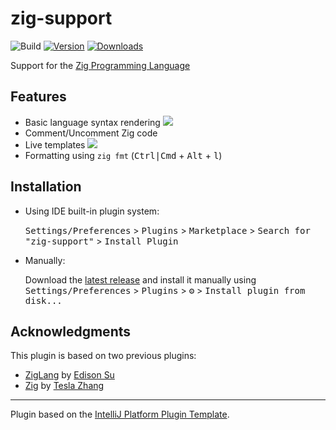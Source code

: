 # zig-support

![Build](https://github.com/MarioAriasC/zig-support/workflows/Build/badge.svg)
[![Version](https://img.shields.io/jetbrains/plugin/v/18062.svg)](https://plugins.jetbrains.com/plugin/18062-zig-support)
[![Downloads](https://img.shields.io/jetbrains/plugin/d/18062.svg)](https://plugins.jetbrains.com/plugin/18062-zig-support)

<!-- Plugin description -->
Support for the [Zig Programming Language](https://ziglang.org/)

## Features
- Basic language syntax rendering
![](https://plugins.jetbrains.com/files/18062/screenshot_17294790-9e20-4c5f-8d41-668bebef80d8)
- Comment/Uncomment Zig code
- Live templates
![](https://plugins.jetbrains.com/files/18062/screenshot_81e6aabc-b142-4061-98d0-6b9d44ba1b48)
- Formatting using `zig fmt` (<kbd>Ctrl|Cmd</kbd> + <kbd>Alt</kbd> + <kbd>l</kbd>)
<!-- Plugin description end -->

## Installation

- Using IDE built-in plugin system:
  
  <kbd>Settings/Preferences</kbd> > <kbd>Plugins</kbd> > <kbd>Marketplace</kbd> > <kbd>Search for "zig-support"</kbd> >
  <kbd>Install Plugin</kbd>
  
- Manually:

  Download the [latest release](https://github.com/MarioAriasC/zig-support/releases/latest) and install it manually using
  <kbd>Settings/Preferences</kbd> > <kbd>Plugins</kbd> > <kbd>⚙️</kbd> > <kbd>Install plugin from disk...</kbd>

## Acknowledgments

This plugin is based on two previous plugins:
- [ZigLang](https://plugins.jetbrains.com/plugin/17143-ziglang) by [Edison Su](https://github.com/sudison)
- [Zig](https://plugins.jetbrains.com/plugin/10560-zig) by [Tesla Zhang](https://github.com/ice1000)
---
Plugin based on the [IntelliJ Platform Plugin Template][template].

[template]: https://github.com/JetBrains/intellij-platform-plugin-template
